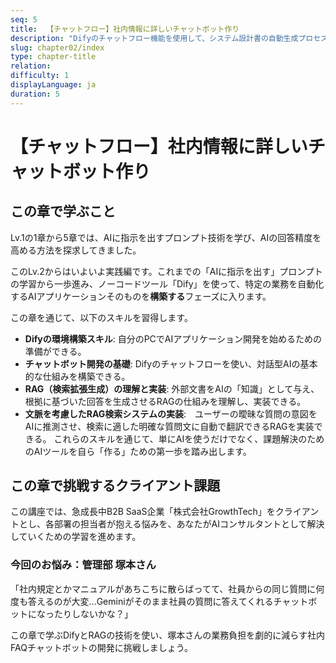 ```yaml
---
seq: 5
title:  【チャットフロー】社内情報に詳しいチャットボット作り
description: "Difyのチャットフロー機能を使用して、システム設計書の自動生成プロセスを構築する方法を学びます。"
slug: chapter02/index
type: chapter-title
relation: 
difficulty: 1
displayLanguage: ja
duration: 5
---
```


# 【チャットフロー】社内情報に詳しいチャットボット作り

## この章で学ぶこと
Lv.1の1章から5章では、AIに指示を出すプロンプト技術を学び、AIの回答精度を高める方法を探求してきました。

このLv.2からはいよいよ実践編です。これまでの「AIに指示を出す」プロンプトの学習から一歩進み、ノーコードツール「Dify」を使って、特定の業務を自動化するAIアプリケーションそのものを**構築する**フェーズに入ります。

この章を通じて、以下のスキルを習得します。
- **Difyの環境構築スキル**: 自分のPCでAIアプリケーション開発を始めるための準備ができる。
- **チャットボット開発の基礎**: Difyのチャットフローを使い、対話型AIの基本的な仕組みを構築できる。
- **RAG（検索拡張生成）の理解と実装**: 外部文書をAIの「知識」として与え、根拠に基づいた回答を生成させるRAGの仕組みを理解し、実装できる。
- **文脈を考慮したRAG検索システムの実装**:　ユーザーの曖昧な質問の意図をAIに推測させ、検索に適した明確な質問文に自動で翻訳できるRAGを実装できる。
これらのスキルを通じて、単にAIを使うだけでなく、課題解決のためのAIツールを自ら「作る」ための第一歩を踏み出します。

## この章で挑戦するクライアント課題
この講座では、急成長中B2B SaaS企業「株式会社GrowthTech」をクライアントとし、各部署の担当者が抱える悩みを、あなたがAIコンサルタントとして解決していくための学習を進めます。

### 今回のお悩み：管理部 塚本さん
「社内規定とかマニュアルがあちこちに散らばってて、社員からの同じ質問に何度も答えるのが大変...Geminiがそのまま社員の質問に答えてくれるチャットボットになったりしないかな？」

この章で学ぶDifyとRAGの技術を使い、塚本さんの業務負担を劇的に減らす社内FAQチャットボットの開発に挑戦しましょう。